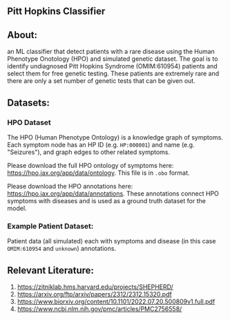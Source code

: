 ## Pitt Hopkins Classifier

## About:
an ML classifier that detect patients with a rare disease using the Human Phenotype Onotology (HPO) and simulated genetic dataset. 
The goal is to identify undiagnosed Pitt Hopkins Syndrome (OMIM:610954) patients and select them for free genetic testing.
These patients are extremely rare and there are only a set number of genetic tests that can be given out. 

## Datasets:

### HPO Dataset

The HPO (Human Phenotype Ontology) is a knowledge graph of symptoms. Each symptom node has an HP ID (e.g. `HP:000001`) and name (e.g. "Seizures"), and graph edges to other related symptoms.

Please download the full HPO ontology of symptoms here: https://hpo.jax.org/app/data/ontology. This file is in `.obo` format.

Please download the HPO annotations here: https://hpo.jax.org/app/data/annotations. These annotations connect HPO symptoms with diseases and is used as a ground truth dataset for the model.

### Example Patient Dataset:

Patient data (all simulated) each with symptoms and disease (in this case `OMIM:610954` and `unknown`) annotations.

## Relevant Literature:

1. https://zitniklab.hms.harvard.edu/projects/SHEPHERD/
2. https://arxiv.org/ftp/arxiv/papers/2312/2312.15320.pdf
3. https://www.biorxiv.org/content/10.1101/2022.07.20.500809v1.full.pdf
4. https://www.ncbi.nlm.nih.gov/pmc/articles/PMC2756558/

